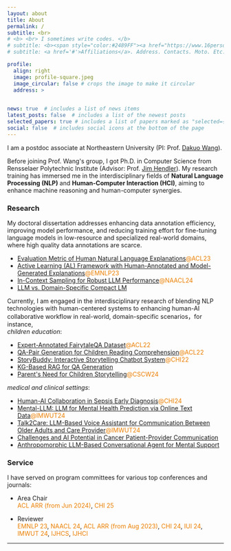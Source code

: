 ```yaml
---
layout: about
title: About
permalink: /
subtitle: <br>
# <b> <br> I sometimes write codes. </b>
# subtitle: <b><span style="color:#2489FF"><a href="https://www.16personalities.com/intj-personality">INTJ</a></span> <br> I sometimes write codes. </b>
# subtitle: <a href='#'>Affiliations</a>. Address. Contacts. Moto. Etc.

profile:
  align: right
  image: profile-square.jpeg
  image_circular: false # crops the image to make it circular
  address: >
    

news: true  # includes a list of news items
latest_posts: false  # includes a list of the newest posts
selected_papers: true # includes a list of papers marked as "selected={true}"
social: false  # includes social icons at the bottom of the page
---
```




I am a postdoc associate at Northeastern University (PI: Prof. [Dakuo Wang](https://www.dakuowang.com/)).
<!-- My research lies at the intersection of **NLP** and **HCI**.  -->
Before joining Prof. Wang's group, I got Ph.D. in Computer Science from Rensselaer Polytechnic Institute (Advisor: Prof. [Jim Hendler](https://en.wikipedia.org/wiki/James_Hendler)). My research training has immersed me in the interdisciplinary fields of **Natural Language Processing (NLP)** and **Human-Computer Interaction (HCI)**, aiming to enhance machine reasoning and human-computer synergies. 


### Research

My doctoral dissertation addresses enhancing data annotation efficiency, improving model performance, and reducing training effort for fine-tuning language models in low-resource and specialized real-world domains, where high quality data annotations are scarce. 
- [Evaluation Metric of Human Natural Language Explanations](https://aclanthology.org/2023.acl-long.821/)<span style="color:#EB7F00">@ACL23</span>
- [Active Learning (AL) Framework with Human-Annotated and Model-Generated Explanations](https://aclanthology.org/2023.findings-emnlp.778/)<span style="color:#EB7F00">@EMNLP23</span>
- [In-Context Sampling for Robust LLM Performance](https://arxiv.org/abs/2311.09782)<span style="color:#EB7F00">@NAACL24</span>
- [LLM vs. Domain-Specific Compact LM](https://arxiv.org/abs/2311.09825)

<!-- I propose a novel Active Learning (AL) architecture with an AL data sampling strategy that benefits from human-annotated and model-generated natural language explanations for data sampling and prediction ([AL Architecture](https://aclanthology.org/2023.findings-emnlp.778/)<span style="color:#EB7F00">@EMNLP23</span>, [Human Rationale Evaluation](https://aclanthology.org/2023.acl-long.821/)<span style="color:#EB7F00">@ACL23</span>). -->

<!-- I propose a novel dual-model Active Learning framework for fine-tuning domain-specific compact models with multi-modal human annotations and an innovative In-Context Sampling strategy to achieve robust domain-specific task performance without fine-tuning generic large language models. My research interests also encompass the design and development of language model-based systems for real-world applications. For example, I have worked on interactive storytelling systems to support parents in teaching children reading comprehension skills, imparting real-world knowledge beyond story content, and providing STEM education. -->

<!-- My dissertation focuses on *enhancing machine reasoning via Active Learning (AL) with human rationales* -- I propose a novel AL architecture with a diversity-based sampling strategy that generates and benefits from natural language explanations for data sampling and prediction ([AL Architecture](https://aclanthology.org/2023.findings-emnlp.778/)<span style="color:#EB7F00">@EMNLP23</span>, [Human Rationale Evaluation](https://aclanthology.org/2023.acl-long.821/)<span style="color:#EB7F00">@ACL23</span>) -->


<!-- Currently, I am engaged in postdoctoral training under Dr. Dakuo Wang, a leading research scientist in HCI, NLP, and Computer-Supported Cooperative Work (CSCW). This  -->
<!-- My postdoctoral training aims to broaden my scientific and practical knowledge in interdisciplinary research, blending technical innovation with human-centric applications.  -->


Currently, I am engaged in the interdisciplinary research of blending NLP technologies with human-centered systems to enhancing human-AI collaborative workflow in real-world, domain-specific scenarios，for instance, \
*children education*:
- [Expert-Annotated FairytaleQA Dataset](https://aclanthology.org/2022.acl-long.34/)<span style="color:#EB7F00">@ACL22</span>
- [QA-Pair Generation for Children Reading Comprehension](https://aclanthology.org/2022.acl-long.54/)<span style="color:#EB7F00">@ACL22</span>
- [StoryBuddy: Interactive Storytelling Chatbot System](https://dl.acm.org/doi/abs/10.1145/3491102.3517479)<span style="color:#EB7F00">@CHI22<span>
- [KG-Based RAG for QA Generation](https://arxiv.org/abs/2311.09756)
- [Parent's Need for Children Storytelling](https://arxiv.org/abs/2401.13804)<span style="color:#EB7F00">@CSCW24<span>

*medical and clinical settings*:
  - [Human-AI Collaboration in Sepsis Early Diagnosis](https://arxiv.org/abs/2309.12368)<span style="color:#EB7F00">@CHI24</span>
  - [Mental-LLM: LLM for Mental Health Prediction via Online Text Data](https://dl.acm.org/doi/abs/10.1145/3643540)<span style="color:#EB7F00">@IMWUT24</span>
  - [Talk2Care: LLM-Based Voice Assistant for Communication Between Older Adults and Care Provider](https://dl.acm.org/doi/10.1145/3659625)<span style="color:#EB7F00">@IMWUT24</span>
  - [Challenges and AI Potential in Cancer Patient-Provider Communication](https://arxiv.org/abs/2404.13409)
  - [Anthropomorphic LLM-Based Conversational Agent for Mental Support](https://arxiv.org/abs/2405.13803)



<!-- , I am continue to design and develop language model systems for real-world applications, adhering to human-centered design principles. These systems will address challenges and needs in real-world scenarios for various stakeholders, with a special focus on creating human-centered AI solutions that support clinical decision-making, older adult healthcare, children's education, and ethical technology use. -->
<!-- My long-term research goals include becoming an independent researcher and developing domain-specialized and personalized human-centered AI systems to facilitate human decision-making and workflow in real-world scenarios through more nuanced and helpful interactions. Additionally, I am interested in investigating difficulties in human-human communication and collaboration and designing, developing, and evaluating language model-based assistant tools to improve human communication. -->





<!-- - Children Education 
  - [FairytaleQA Dataset](https://aclanthology.org/2022.acl-long.34/)<span style="color:#EB7F00">@ACL22</span>
  - [Children QA Generation](https://aclanthology.org/2022.acl-long.54/)<span style="color:#EB7F00">@ACL22</span>
  - [StoryBuddy](https://dl.acm.org/doi/abs/10.1145/3491102.3517479)<span style="color:#EB7F00">@CHI22<span>
  - [KG-Based RAG for QA Generation](https://arxiv.org/abs/2311.09756)
  - [Parent's Need for Children Storytelling](https://arxiv.org/abs/2401.13804)) -->


<!-- My research interests also extend to **exploring efficient development and utilization of NLP models**, including -->
<!-- - [In-Context Sampling for LLMs](https://arxiv.org/abs/2311.09782)<span style="color:#EB7F00">@NAACL24</span> -->
<!-- - [LLM vs. Domain-Specific Compact LM](https://arxiv.org/abs/2311.09825) -->


### Service

I have served on program committees for various top conferences and journals: 
- Area Chair \
<span style="color:#EB7F00">ACL ARR (from Jun 2024)</span>, 
<span style="color:#EB7F00">CHI 25</span>

- Reviewer \
<span style="color:#EB7F00">EMNLP 23</span>, 
<span style="color:#EB7F00">NAACL 24</span>, 
<span style="color:#EB7F00">ACL ARR (from Aug 2023)</span>, 
<span style="color:#EB7F00">CHI 24</span>, 
<span style="color:#EB7F00">IUI 24</span>, 
<span style="color:#EB7F00">IMWUT 24</span>, 
<span style="color:#EB7F00">IJHCS</span>,
<span style="color:#EB7F00">IJHCI</span>



***


<!-- - **Postdoc Researcher** at Northeastern University (PI: Prof. [Dakuo Wang](https://www.dakuowang.com/)). -->

<!-- - **Ph.D. in Computer Science** at Rensselaer Polytechnic Institute (Advisor: Prof. [Jim Hendler](https://en.wikipedia.org/wiki/James_Hendler)). 

- **M.S. in Information Technology** at Rensselaer Polytechnic Institute.

- **B.S. in Computer Enginnering** at Rensselaer Polytechnic Institute.

 -->


